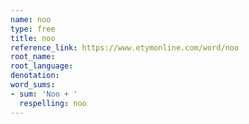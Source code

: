```yaml
---
name: noo
type: free
title: noo
reference_link: https://www.etymonline.com/word/noo
root_name: 
root_language: 
denotation: 
word_sums:
- sum: 'Noo + '
  respelling: noo
---
```

